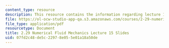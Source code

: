 ```yaml
---
content_type: resource
description: This resource contains the information regarding lecture 15 slides.
file: https://ol-ocw-studio-app-qa.s3.amazonaws.com/courses/2-29-numerical-fluid-mechanics-spring-2015/07fd2c48de5c22978e055e01a18a50de_MIT2_29S15_Lecture15.pdf
file_type: application/pdf
resourcetype: Document
title: 2.29 Numerical Fluid Mechanics Lecture 15 Slides
uid: 07fd2c48-de5c-2297-8e05-5e01a18a50de
---
```

